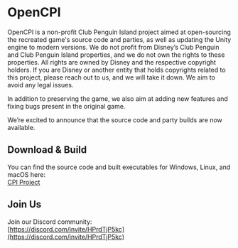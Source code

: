 # OpenCPI

OpenCPI is a non-profit Club Penguin Island project aimed at open-sourcing the recreated game's source code and parties, as well as updating the Unity engine to modern versions. We do not profit from Disney’s Club Penguin and Club Penguin Island properties, and we do not own the rights to these properties. All rights are owned by Disney and the respective copyright holders. If you are Disney or another entity that holds copyrights related to this project, please reach out to us, and we will take it down. We aim to avoid any legal issues.

In addition to preserving the game, we also aim at adding new features and fixing bugs present in the original game.

We’re excited to announce that the source code and party builds are now available.

## Download & Build

You can find the source code and built executables for Windows, Linux, and macOS here:  
[CPI Project](https://github.com/CP-Island-Localhost-Server/CPI-Project)

## Join Us

Join our Discord community:  
[https://discord.com/invite/HPrdTjP5kc](https://discord.com/invite/HPrdTjP5kc)
